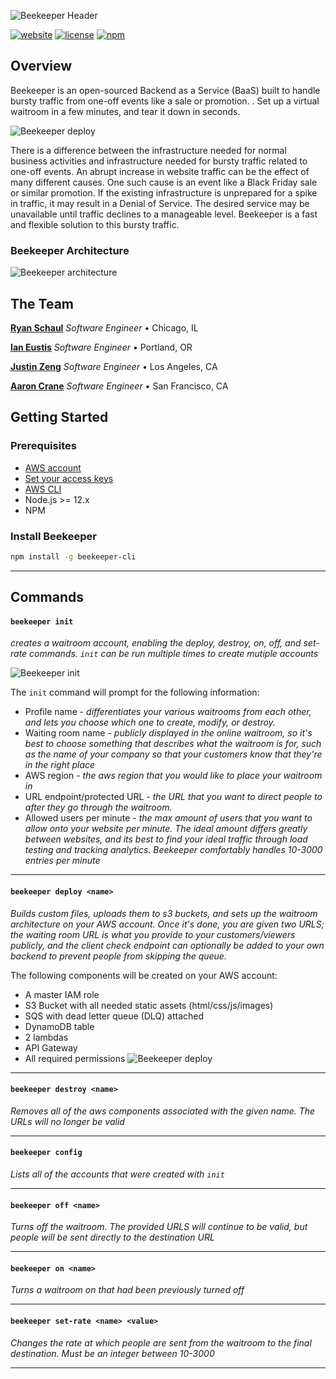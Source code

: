 ![Beekeeper Header](https://i.imgur.com/WWwmLWT.png)

[![website](https://img.shields.io/badge/website-beekeeper--cli.github.io-yellow)](https://beekeeper-cli.github.io)
[![license](https://img.shields.io/github/license/beekeeper-cli/beekeeper)](https://github.com/beekeeper-cli/beekeeper)
[![npm](https://img.shields.io/npm/v/beekeeper-cli)](https://www.npmjs.com/package/beekeeper-cli/)


## Overview
Beekeeper is an open-sourced Backend as a Service (BaaS) built to handle bursty traffic from one-off events like a sale or promotion.
. Set up a virtual waitroom in a few minutes, and tear it down in seconds.

![Beekeeper deploy](https://i.imgur.com/lja8wBi.png)

There is a difference between the infrastructure needed for normal business activities and infrastructure needed for bursty traffic related to one-off events. An abrupt increase in website traffic can be the effect of many different causes. One such cause is an event like a Black Friday sale or similar promotion. If the existing infrastructure is unprepared for a spike in traffic, it may result in a Denial of Service. The desired service may be unavailable until traffic declines to a manageable level. Beekeeper is a fast and flexible solution to this bursty traffic.

### Beekeeper Architecture

![Beekeeper architecture](https://i.imgur.com/mssNhan.png)

## The Team
**[Ryan Schaul](https://www.linkedin.com/in/ryan-schaul-87a922b5)** *Software Engineer* • Chicago, IL

**[Ian Eustis](https://eustisic.me)** *Software Engineer* • Portland, OR

**[Justin Zeng](https://www.justinzeng.com)** *Software Engineer* • Los Angeles, CA

**[Aaron Crane](https://aaroncrn.com)** *Software Engineer* • San Francisco, CA

## Getting Started
### Prerequisites
* [AWS account](https://aws.amazon.com/premiumsupport/knowledge-center/create-and-activate-aws-account/)
* [Set your access keys](https://docs.aws.amazon.com/powershell/latest/userguide/pstools-appendix-sign-up.html)
* [AWS CLI](https://docs.aws.amazon.com/cli/latest/userguide/install-cliv2.html)
* Node.js >= 12.x
* NPM
### Install Beekeeper
``` bash
npm install -g beekeeper-cli
```
---

## Commands
#### `beekeeper init`
*creates a waitroom account, enabling the deploy, destroy, on, off, and set-rate commands.  `init` can be run multiple times to create mutiple accounts*

![Beekeeper init](https://i.imgur.com/2Eyx4VW.png)

The `init` command will prompt for the following information:
- Profile name - *differentiates your various waitrooms from each other, and lets you choose which one to create, modify, or destroy.*
- Waiting room name - *publicly displayed in the online waitroom, so it's best to choose something that describes what the waitroom is for, such as the name of your company so that your customers know that they're in the right place*
- AWS region - *the aws region that you would like to place your waitroom in*
- URL endpoint/protected URL - *the URL that you want to direct people to after they go through the waitroom.*
- Allowed users per minute - *the max amount of users that you want to allow onto your website per minute. The ideal amount differs greatly between websites, and its best to find your ideal traffic through load testing and tracking analytics. Beekeeper comfortably handles 10-3000 entries per minute*
---
#### `beekeeper deploy <name>`
*Builds custom files, uploads them to s3 buckets, and sets up the waitroom architecture on your AWS account. Once it's done, you are given two URLS; the waiting room URL is what you provide to your customers/viewers publicly, and the client check endpoint can optionally be added to your own backend to prevent people from skipping the queue.*

The following components will be created on your AWS account:

- A master IAM role
- S3 Bucket with all needed static assets (html/css/js/images)
- SQS with dead letter queue (DLQ) attached
- DynamoDB table
- 2 lambdas
- API Gateway
- All required permissions
![Beekeeper deploy](https://i.imgur.com/lja8wBi.png)
---
#### `beekeeper destroy <name>`
*Removes all of the aws components associated with the given name.  The URLs will no longer be valid*

---
#### `beekeeper config`
*Lists all of the accounts that were created with `init`*

---
#### `beekeeper off <name>`
*Turns off the waitroom. The provided URLS will continue to be valid, but people will be sent directly to the destination URL*

---
#### `beekeeper on <name>`
*Turns a waitroom on that had been previously turned off*

---
#### `beekeeper set-rate <name> <value>`
*Changes the rate at which people are sent from the waitroom to the final destination. Must be an integer between 10-3000*

---